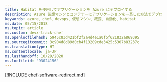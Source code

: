 ```yaml
---
title: Habitat を使用してアプリケーションを Azure にデプロイする
description: Azure 仮想マシンとコンテナーにアプリケーションを一貫した方法でデプロイする方法を説明します
keywords: azure、chef、devops、仮想マシン、概要、自動化、habitat
ms.date: 05/15/2018
ms.topic: article
ms.custom: devx-track-chef
ms.openlocfilehash: 5945c83d421bf2f2a4d4e1a0f5f621832a869395
ms.sourcegitcommit: 3c904d8d89d0cb4f13209cde3425c5307b83237c
ms.translationtype: HT
ms.contentlocale: ja-JP
ms.lasthandoff: 10/29/2020
ms.locfileid: "93024156"
---
```

[!INCLUDE [chef-software-redirect.md](includes/chef-software-redirect.md)]